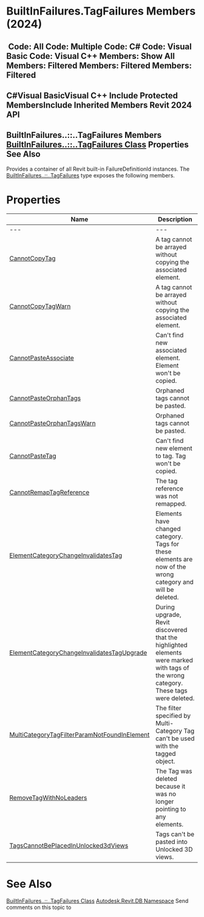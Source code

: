 # BuiltInFailures.TagFailures Members (2024)

﻿
 Code: All Code: Multiple Code: C# Code: Visual Basic Code: Visual C++  Members: Show All Members: Filtered Members: Filtered Members: Filtered   
---  
C#Visual BasicVisual C++
Include Protected MembersInclude Inherited Members
Revit 2024 API  
---  
BuiltInFailures..::..TagFailures Members  
[BuiltInFailures..::..TagFailures Class](466bf4b7-571e-a718-4900-965e2569d60b.md "BuiltInFailures.TagFailures Class") Properties See Also  
---  
Provides a container of all Revit built-in FailureDefinitionId instances.
The [BuiltInFailures..::..TagFailures](466bf4b7-571e-a718-4900-965e2569d60b.md "BuiltInFailures.TagFailures Class") type exposes the following members.
# Properties
| Name | Description |
| --- | --- |
| --- | --- | --- |
| [CannotCopyTag](3e103cf0-3d07-5cab-ba6e-0d122f14ce35.md "CannotCopyTag Property") | A tag cannot be arrayed without copying the associated element. |
| [CannotCopyTagWarn](4663a29e-119d-76b9-b03b-c8ab608e9934.md "CannotCopyTagWarn Property") | A tag cannot be arrayed without copying the associated element. |
| [CannotPasteAssociate](37c43db8-1153-5c52-8970-54c84e272069.md "CannotPasteAssociate Property") | Can't find new associated element. Element won't be copied. |
| [CannotPasteOrphanTags](8425a58a-7d90-e6ae-390c-12890da1a0b3.md "CannotPasteOrphanTags Property") | Orphaned tags cannot be pasted. |
| [CannotPasteOrphanTagsWarn](c1bf6d7e-f149-ed40-abd3-0d4fd4a95487.md "CannotPasteOrphanTagsWarn Property") | Orphaned tags cannot be pasted. |
| [CannotPasteTag](f3f88df0-4273-3f9e-f22a-7d31ececdc93.md "CannotPasteTag Property") | Can't find new element to tag. Tag won't be copied. |
| [CannotRemapTagReference](0555e60e-4c72-e9f2-3858-5ea0185628d3.md "CannotRemapTagReference Property") | The tag reference was not remapped. |
| [ElementCategoryChangeInvalidatesTag](711684e8-a474-e586-2251-36b566f7c5af.md "ElementCategoryChangeInvalidatesTag Property") | Elements have changed category. Tags for these elements are now of the wrong category and will be deleted. |
| [ElementCategoryChangeInvalidatesTagUpgrade](e85b6ebc-adac-491b-df75-77b9ca37e46b.md "ElementCategoryChangeInvalidatesTagUpgrade Property") | During upgrade, Revit discovered that the highlighted elements were marked with tags of the wrong category. These tags were deleted. |
| [MultiCategoryTagFilterParamNotFoundInElement](a1b68627-b727-adee-a565-988d0c537632.md "MultiCategoryTagFilterParamNotFoundInElement Property") | The filter specified by Multi-Category Tag can't be used with the tagged object. |
| [RemoveTagWithNoLeaders](78007e5c-96bc-668f-eee9-c39a003725bf.md "RemoveTagWithNoLeaders Property") | The Tag was deleted because it was no longer pointing to any elements. |
| [TagsCannotBePlacedInUnlocked3dViews](a6f11e8e-144c-0b91-f45d-012a6074f757.md "TagsCannotBePlacedInUnlocked3dViews Property") | Tags can't be pasted into Unlocked 3D views. |

# See Also
[BuiltInFailures..::..TagFailures Class](466bf4b7-571e-a718-4900-965e2569d60b.md "BuiltInFailures.TagFailures Class")
[Autodesk.Revit.DB Namespace](87546ba7-461b-c646-cbb1-2cb8f5bff8b2.md "Autodesk.Revit.DB Namespace")
Send comments on this topic to 
